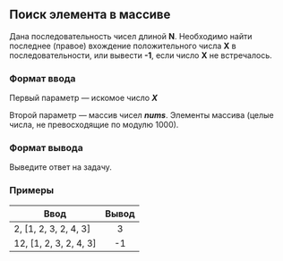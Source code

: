 ## Поиск элемента в массиве

Дана последовательность чисел длиной **N**.
Необходимо найти последнее (правое) вхождение положительного числа **X** в последовательности, или вывести **-1**, если число **X** не встречалось. 

### Формат ввода

Первый параметр — искомое число **_X_**

Второй параметр — массив чисел **_nums_**. Элементы массива (целые числа, не превосходящие по модулю 1000).

### Формат вывода

Выведите ответ на задачу.

### Примеры

| Ввод                   | Вывод |
|------------------------|:-----:|
| 2, [1, 2, 3, 2, 4, 3]  |   3   |
| 12, [1, 2, 3, 2, 4, 3] |  -1   |

